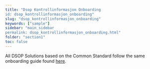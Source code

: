 ```yaml
---
title: "Dsop Kontrollinformasjon Onboarding
id: dsop_kontrollinformasjon_onboarding"
slug: "dsop_kontrollinformasjon_onboarding"
keywords: ["sample"]
sidebar: "main_sidebar
permalink: dsop_kontrollinformasjon_onboarding.html"
folder: "section1"
toc: false
---
```


All DSOP Solutions based on the Common Standard follow the same onboarding guide found
[here](https://dokumentasjon.dsop.no/dsop_kontroll_onboarding_landingsside.html).